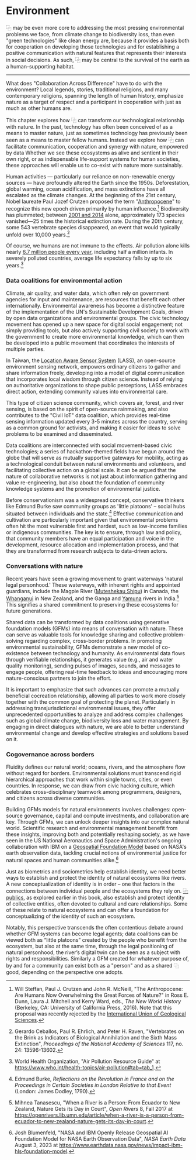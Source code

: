 # Environment

⿻ may be even more core to addressing the most pressing environmental problems we face, from climate change to biodiversity loss, than even "green technologies" like clean energy are, because it provides a basis both for cooperation on developing those technologies and for establishing a positive communication with natural features that represents their interests in social decisions.  As such, ⿻ may be central to the survival of the earth as a human-supporting habitat.

---

What does "Collaboration Across Difference" have to do with the environment? Local legends, stories, traditional religions, and many contemporary religions, spanning the length of human history, emphasize nature as a target of respect and a participant in cooperation with just as much as other humans are.

This chapter explores how ⿻ can transform our technological relationship with nature.  In the past, technology has often been conceived of as a means to master nature, just as sometimes technology has previously been seen as a means to master fellow humans.  Instead we explore how ⿻  can facilitate communication, cooperation and synergy with nature, empowered by data Whether we see these ecosystems as alive and sentient in their own right, or as indispensable life-support systems for human societies, these approaches will enable us to co-exist with nature more sustainably.

Human activities — particularly our reliance on non-renewable energy sources — have profoundly altered the Earth since the 1950s. Deforestation, global warming, ocean acidification, and mass extinctions have all escalated as the climate changes. At the beginning of the 21st century, Nobel laureate Paul Jozef Crutzen proposed the term "[Anthropocene](https://en.wikipedia.org/wiki/Anthropocene)" to recognize this new epoch driven primarily by human influence.[^anthro] Biodiversity has plummeted; between [2001 and 2014](https://www.cnn.com/2020/06/01/world/sixth-mass-extinction-accelerating-intl/index.html) alone, approximately 173 species vanished—25 times the historical extinction rate. During the 20th century, some 543 vertebrate species disappeared, an event that would typically unfold over 10,000 years.[^extinction]

[^anthro]: Will Steffan, Paul J. Crutzen and John R. McNeill, "The Anthropocene: Are Humans Now Overwhelming the Great Forces of Nature?" in Ross E. Dunn, Laura J. Mitchell and Kerry Ward, eds., *The New World History* (Berkeley, CA: University of California Press, 2016).  Note that this proposal was recently rejected by the [International Union of Geological Sciences](https://www.theguardian.com/science/2024/mar/22/geologists-reject-declaration-of-anthropocene-epoch#:~:text=The%20guardians%20of%20the%20world's,planet%2Dchanging%20impact%20of%20humanity.).

[^extinction]: Gerardo Ceballos, Paul R. Ehrlich, and Peter H. Raven, "Vertebrates on the Brink as Indicators of Biological Annihilation and the Sixth Mass Extinction", *Proceedings of the National Academy of Sciences* 117, no. 24: 13596-13602.

Of course, we humans are not immune to the effects. Air pollution alone kills nearly [6.7 million people every year](https://www.unep.org/news-and-stories/story/world-must-band-together-combat-air-pollution-which-kills-7-million-year#:~:text=Exposure%20to%20air%20pollution%20significantly,million%20premature%20deaths%20a%20year.), including half a million infants. In severely polluted countries, average life expectancy falls by up to six years.[^WHO]

[^WHO]: World Health Organization, "Air Pollution Resource Guide" at https://www.who.int/health-topics/air-pollution#tab=tab_1.

### Data coalitions for environmental action

Climate, air quality, and water data, which often rely on government agencies for input and maintenance, are resources that benefit each other internationally. Environmental awareness has become a distinctive feature of the implementation of the UN's Sustainable Development Goals, driven by open data organizations and environmental groups. The civic technology movement has opened up a new space for digital social engagement; not simply providing tools, but also actively supporting civil society to work with the government to create more environmental knowledge, which can then be developed into a public movement that coordinates the interests of multiple parties.

In Taiwan, the [Location Aware Sensor System](https://directory.civictech.guide/listing/location-aware-sensing-system-lass-environmental-sensor-network) (LASS), an open-source environment sensing network, empowers ordinary citizens to gather and share information freely, developing into a model of digital communication that incorporates local wisdom through citizen science. Instead of relying on authoritative organizations to shape public perceptions, LASS embraces direct action, extending community values into environmental care.

This type of citizen science community, which covers air, forest, and river sensing, is based on the spirit of open-source rainmaking, and also contributes to the "Civil IoT" data coalition, which provides real-time sensing information updated every 3-5 minutes across the country, serving as a common ground for activists, and making it easier for ideas to solve problems to be examined and disseminated.

Data coalitions are interconnected with social movement-based civic technologies; a series of hackathon-themed fields have begun around the globe that will serve as mutually supportive gateways for mobility, acting as a technological conduit between natural environments and volunteers, and facilitating collective action on a global scale. It can be argued that the nature of collaborative networks is not just about information gathering and value re-engineering, but also about the foundation of community knowledge systems and the promotion of environmental justice.

Before conservationism was a widespread concept, conservative thinkers like Edmund Burke saw community groups as 'little platoons' – social hubs situated between individuals and the state.[^Burke] Effective communication and cultivation are particularly important given that environmental problems often hit the most vulnerable first and hardest, such as low-income families or indigenous communities. The key is to ensure, through law and policy, that community members have an equal participation and voice in the development, resource allocation and implementation process, and that they are transformed from research subjects to data-driven actors.

[^Burke]: Edmund Burke, *Reflections on the Revolution in France and on the Proceedings in Certain Societies in London Relative to that Event* (London: James Dodley, 1790).

### Conversations with nature

Recent years have seen a growing movement to grant waterways 'natural legal personhood.' These waterways, with inherent rights and appointed guardians, include the Magpie River ([Muteshekau Shipu](https://nonprofitquarterly.org/environmental-personhood-a-radical-approach-to-climate-justice/#:~:text=In%202021%2C%20the%20Canadian%20government,and%20the%20rights%20of%20nature.)) in Canada, the [Whanganui](https://apnews.com/article/religion-sacred-rivers-new-zealand-86d34a78f5fc662ccd554dd7f578d217) in New Zealand, and the Ganga and [Yamuna](https://www.sierraclub.org/sierra/india-s-yamuna-river-now-enjoys-legal-personhood-will-be-enough-clean-it) rivers in India.[^rivers] This signifies a shared commitment to preserving these ecosystems for future generations.

[^rivers]: Mihnea Tanasescu, "When a River is a Person: From Ecuador to New Zealand, Nature Gets its Day in Court", *Open Rivers* 8, Fall 2017 at https://openrivers.lib.umn.edu/article/when-a-river-is-a-person-from-ecuador-to-new-zealand-nature-gets-its-day-in-court. 

Shared data can be transformed by data coalitions using generative foundation models (GFMs) into means of conversation with nature. These can serve as valuable tools for knowledge sharing and collective problem-solving regarding complex, cross-border problems. In promoting environmental sustainability, GFMs demonstrate a new model of co-existence between technology and humanity. As environmental data flows through verifiable relationships, it generates value (e.g., air and water quality monitoring), sending pulses of images, sounds, and messages to engage people, offering real-time feedback to ideas and encouraging more nature-conscious partners to join the effort.

It is important to emphasize that such advances can promote a mutually beneficial cocreation relationship, allowing all parties to work more closely together with the common goal of protecting the planet. Particularly in addressing transjurisdictional environmental issues, they offer unprecedented opportunities to analyze and address complex challenges such as global climate change, biodiversity loss and water management. By engaging in direct dialogues with nature, we are able to better understand environmental change and develop effective strategies and solutions based on it.

### Cogovernance across borders

Fluidity defines our natural world; oceans, rivers, and the atmosphere flow without regard for borders. Environmental solutions must transcend rigid hierarchical approaches that work within single towns, cities, or even countries. In response, we can draw from civic hacking culture, which celebrates cross-disciplinary teamwork among programmers, designers, and citizens across diverse communities.

Building GFMs models for natural environments involves challenges: open-source governance, capital and compute investments, and collaboration are key. Through GFMs, we can unlock deeper insights into our complex natural world. Scientific research and environmental management benefit from these insights, improving both and potentially reshaping society, as we have seen in the US National Aeronautics and Space Administration's ongoing collaboration with IBM on a [Geospatial Foundation Model](https://www.earthdata.nasa.gov/news/impact-ibm-hls-foundation-model) based on NASA's earth observation data, tackling crucial notions of environmental justice for natural spaces and human communities alike.[^NASA]

[^NASA]: Josh Blumenfeld, "NASA and IBM Openly Release Geospatial AI Foundation Model for NASA Earth Observation Data", *NASA Earth Data* August 3, 2023 at https://www.earthdata.nasa.gov/news/impact-ibm-hls-foundation-model. 

Just as biometrics and sociometrics help establish identity, we need better ways to establish and protect the identity of natural ecosystems like rivers. A new conceptualization of identity is in order – one that factors in the connections between individual people and the ecosystems they rely on. [⿻ publics](https://www.plurality.net/v/chapters/4-2/eng/?mode=dark), as explored earlier in this book, also establish and protect identity of collective entities, often devoted to cultural and care relationships.  Some of these relate to natural ecosystems and can offer a foundation for conceptualizing of the identity of such an ecosystem.

Notably, this perspective transcends the often contentious debate around whether GFM systems can become legal agents; data coalitions can be viewed both as “little platoons” created by the people who benefit from the ecosystem, but also at the same time, through the legal positioning of natural personhood, the river’s digital twin can be seen as a subject with rights and responsibilities.  Similarly a GFM created for whatever purpose of, by and for a community can exist both as a "person" and as a shared ⿻ good, depending on the perspective one adopts.

